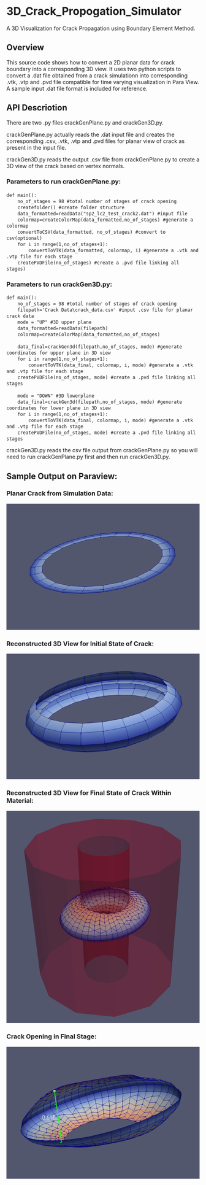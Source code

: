# 3D_Crack_Propogation_Simulator
A 3D Visualization for Crack Propagation using Boundary Element Method.

## Overview
This source code shows how to convert a 2D planar data for crack boundary into a corresponding 3D view. It uses two python scripts to convert a .dat file obtained from a crack simulationn into corresponding .vtk, .vtp and .pvd file compatible for time varying visualization in Para View. A sample input .dat file format is included for reference. 

## API Descriotion
There are two .py files crackGenPlane.py and crackGen3D.py.

crackGenPlane.py actually reads the .dat input file and creates the corresponding .csv, .vtk, .vtp and .pvd files for planar view of crack as present in the input file.

crackGen3D.py reads the output .csv file from crackGenPlane.py to create a 3D view of the crack based on vertex normals.

### Parameters to run crackGenPlane.py:

    def main():
        no_of_stages = 98 #total number of stages of crack opening
        createfolder() #create folder structure
        data_formatted=readData("sp2_lc2_test_crack2.dat") #input file
        colormap=createColorMap(data_formatted,no_of_stages) #generate a colormap
        convertToCSV(data_formatted, no_of_stages) #convert to csv(optional)
        for i in range(1,no_of_stages+1):
            convertToVTK(data_formatted, colormap, i) #generate a .vtk and .vtp file for each stage
        createPVDFile(no_of_stages) #create a .pvd file linking all stages)
    
### Parameters to run crackGen3D.py:

    def main():
        no_of_stages = 98 #total number of stages of crack opening
        filepath='Crack Data\crack_data.csv' #input .csv file for planar crack data
        mode = "UP" #3D upper plane
        data_formatted=readData(filepath)
        colormap=createColorMap(data_formatted,no_of_stages)

        data_final=crackGen3d(filepath,no_of_stages, mode) #generate coordinates for upper plane in 3D view
        for i in range(1,no_of_stages+1):
            convertToVTK(data_final, colormap, i, mode) #generate a .vtk and .vtp file for each stage
        createPVDFile(no_of_stages, mode) #create a .pvd file linking all stages

        mode = "DOWN" #3D lowerplane
        data_final=crackGen3d(filepath,no_of_stages, mode) #generate coordinates for lower plane in 3D view
        for i in range(1,no_of_stages+1):
            convertToVTK(data_final, colormap, i, mode) #generate a .vtk and .vtp file for each stage
        createPVDFile(no_of_stages, mode) #create a .pvd file linking all stages
    
crackGen3D.py reads the csv file output from crackGenPlane.py so you will need to run crackGenPlane.py first and then run crackGen3D.py.

## Sample Output on Paraview:

### Planar Crack from Simulation Data:

![Sample Output](./SS1.PNG)

### Reconstructed 3D View for  Initial State of Crack:

![Sample Output](./SS2.PNG)

### Reconstructed 3D View for  Final State of Crack Within Material:

![Sample Output](./SS3.PNG)

### Crack Opening in Final Stage:

![Sample Output](./SS4.PNG)


